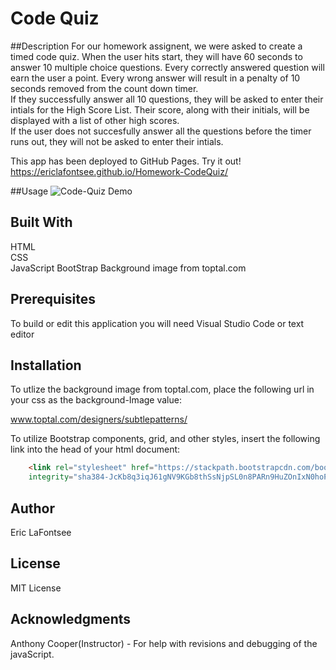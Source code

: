 # Code Quiz
##Description
For our homework assignent, we were asked to create a timed code quiz. When the user hits start, they will have 60 seconds to answer 10 multiple choice questions. Every correctly answered question will earn the user a point. Every wrong answer will result in a penalty of 10 seconds removed from the count down timer.  
If they successfully answer all 10 questions, they will be asked to enter their intials for the High Score List. Their score, along with their initials, will be displayed with a list of other high scores.  
If the user does not succesfully answer all the questions before the timer runs out, they will not be asked to enter their intials.

This app has been deployed to GitHub Pages. Try it out!
https://ericlafontsee.github.io/Homework-CodeQuiz/

##Usage
![Code-Quiz Demo](images/Code-Quiz-Demo.gif)


## Built With
HTML  
CSS  
JavaScript 
BootStrap 
Background image from toptal.com

## Prerequisites
To build or edit this application you will need Visual Studio Code or text editor

## Installation
To utlize the background image from toptal.com, place the following url in your css as the background-Image value:

www.toptal.com/designers/subtlepatterns/

To utilize Bootstrap components, grid, and other styles, insert the following link into the head of your html document:

```html
    <link rel="stylesheet" href="https://stackpath.bootstrapcdn.com/bootstrap/4.5.2/css/bootstrap.min.css"
    integrity="sha384-JcKb8q3iqJ61gNV9KGb8thSsNjpSL0n8PARn9HuZOnIxN0hoP+VmmDGMN5t9UJ0Z" crossorigin="anonymous">
```

## Author
Eric LaFontsee 


## License
MIT License

## Acknowledgments
Anthony Cooper(Instructor) - For help with revisions and debugging of the javaScript.
